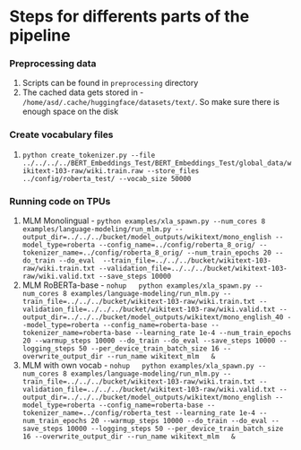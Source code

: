 # Steps for differents parts of the pipeline

### Preprocessing data
1. Scripts can be found in `preprocessing` directory
1. The cached data gets stored in - `/home/asd/.cache/huggingface/datasets/text/`. So make sure there is enough space on the disk

### Create vocabulary files
1. `python create_tokenizer.py --file ../../../../BERT_Embeddings_Test/BERT_Embeddings_Test/global_data/wikitext-103-raw/wiki.train.raw --store_files ../config/roberta_test/ --vocab_size 50000`

### Running code on TPUs
1. MLM Monolingual - `python examples/xla_spawn.py --num_cores 8 examples/language-modeling/run_mlm.py --output_dir=../../../bucket/model_outputs/wikitext/mono_english --model_type=roberta --config_name=../config/roberta_8_orig/ --tokenizer_name=../config/roberta_8_orig/ --num_train_epochs 20 --do_train --do_eval  --train_file=../../../bucket/wikitext-103-raw/wiki.train.txt --validation_file=../../../bucket/wikitext-103-raw/wiki.valid.txt --save_steps 10000`
1. MLM RoBERTa-base - `nohup   python examples/xla_spawn.py --num_cores 8 examples/language-modeling/run_mlm.py --train_file=../../../bucket/wikitext-103-raw/wiki.train.txt --validation_file=../../../bucket/wikitext-103-raw/wiki.valid.txt --output_dir=../../../bucket/model_outputs/wikitext/mono_english_40 --model_type=roberta --config_name=roberta-base --tokenizer_name=roberta-base --learning_rate 1e-4 --num_train_epochs 20 --warmup_steps 10000 --do_train --do_eval --save_steps 10000 --logging_steps 50 --per_device_train_batch_size 16 --overwrite_output_dir --run_name wikitext_mlm   &`
1. MLM with own vocab - `nohup   python examples/xla_spawn.py --num_cores 8 examples/language-modeling/run_mlm.py --train_file=../../../bucket/wikitext-103-raw/wiki.train.txt --validation_file=../../../bucket/wikitext-103-raw/wiki.valid.txt --output_dir=../../../bucket/model_outputs/wikitext/mono_english --model_type=roberta --config_name=roberta-base --tokenizer_name=../config/roberta_test --learning_rate 1e-4 --num_train_epochs 20 --warmup_steps 10000 --do_train --do_eval --save_steps 10000 --logging_steps 50 --per_device_train_batch_size 16 --overwrite_output_dir --run_name wikitext_mlm   &`
